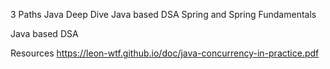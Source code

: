 3 Paths
	Java Deep Dive
	Java based DSA
	Spring and Spring Fundamentals

Java based DSA

Resources
	https://leon-wtf.github.io/doc/java-concurrency-in-practice.pdf